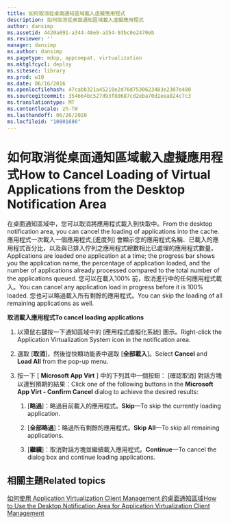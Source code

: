 ```yaml
---
title: 如何取消從桌面通知區域載入虛擬應用程式
description: 如何取消從桌面通知區域載入虛擬應用程式
author: dansimp
ms.assetid: 4420a091-a344-48e9-a354-93bc0e2470eb
ms.reviewer: ''
manager: dansimp
ms.author: dansimp
ms.pagetype: mdop, appcompat, virtualization
ms.mktglfcycl: deploy
ms.sitesec: library
ms.prod: w10
ms.date: 06/16/2016
ms.openlocfilehash: 47cabb321a45210e2d76d7530623483e2307e480
ms.sourcegitcommit: 354664bc527d93f80687cd2eba70d1eea024c7c3
ms.translationtype: MT
ms.contentlocale: zh-TW
ms.lasthandoff: 06/26/2020
ms.locfileid: "10801686"
---
```

# <span data-ttu-id="39071-103">如何取消從桌面通知區域載入虛擬應用程式</span><span class="sxs-lookup"><span data-stu-id="39071-103">How to Cancel Loading of Virtual Applications from the Desktop Notification Area</span></span>


<span data-ttu-id="39071-104">在桌面通知區域中，您可以取消將應用程式載入到快取中。</span><span class="sxs-lookup"><span data-stu-id="39071-104">From the desktop notification area, you can cancel the loading of applications into the cache.</span></span> <span data-ttu-id="39071-105">應用程式一次載入一個應用程式;[進度列] 會顯示您的應用程式名稱、已載入的應用程式百分比，以及與已排入佇列之應用程式總數相比已處理的應用程式數量。</span><span class="sxs-lookup"><span data-stu-id="39071-105">Applications are loaded one application at a time; the progress bar shows you the application name, the percentage of application loaded, and the number of applications already processed compared to the total number of the applications queued.</span></span> <span data-ttu-id="39071-106">您可以在載入100% 前，取消進行中的任何應用程式載入。</span><span class="sxs-lookup"><span data-stu-id="39071-106">You can cancel any application load in progress before it is 100% loaded.</span></span> <span data-ttu-id="39071-107">您也可以略過載入所有剩餘的應用程式。</span><span class="sxs-lookup"><span data-stu-id="39071-107">You can skip the loading of all remaining applications as well.</span></span>

**<span data-ttu-id="39071-108">取消載入應用程式</span><span class="sxs-lookup"><span data-stu-id="39071-108">To cancel loading applications</span></span>**

1.  <span data-ttu-id="39071-109">以滑鼠右鍵按一下通知區域中的 [應用程式虛擬化系統] 圖示。</span><span class="sxs-lookup"><span data-stu-id="39071-109">Right-click the Application Virtualization System icon in the notification area.</span></span>

2.  <span data-ttu-id="39071-110">選取 [**取消**]，然後從快顯功能表中選取 [**全部載入**]。</span><span class="sxs-lookup"><span data-stu-id="39071-110">Select **Cancel** and **Load All** from the pop-up menu.</span></span>

3.  <span data-ttu-id="39071-111">按一下 [ **Microsoft App Virt** ] 中的下列其中一個按鈕： [確認取消] 對話方塊以達到預期的結果：</span><span class="sxs-lookup"><span data-stu-id="39071-111">Click one of the following buttons in the **Microsoft App Virt - Confirm Cancel** dialog to achieve the desired results:</span></span>

    1.  <span data-ttu-id="39071-112">[**略過**]：略過目前載入的應用程式。</span><span class="sxs-lookup"><span data-stu-id="39071-112">**Skip**—To skip the currently loading application.</span></span>

    2.  <span data-ttu-id="39071-113">[**全部略過**]：略過所有剩餘的應用程式。</span><span class="sxs-lookup"><span data-stu-id="39071-113">**Skip All**—To skip all remaining applications.</span></span>

    3.  <span data-ttu-id="39071-114">[**繼續**]：取消對話方塊並繼續載入應用程式。</span><span class="sxs-lookup"><span data-stu-id="39071-114">**Continue**—To cancel the dialog box and continue loading applications.</span></span>

## <span data-ttu-id="39071-115">相關主題</span><span class="sxs-lookup"><span data-stu-id="39071-115">Related topics</span></span>


[<span data-ttu-id="39071-116">如何使用 Application Virtualization Client Management 的桌面通知區域</span><span class="sxs-lookup"><span data-stu-id="39071-116">How to Use the Desktop Notification Area for Application Virtualization Client Management</span></span>](how-to-use-the-desktop-notification-area-for-application-virtualization-client-management.md)

 

 





